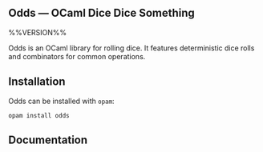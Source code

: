 Odds — OCaml Dice Dice Something
-------------------------------------------------------------------------------
%%VERSION%%

Odds is an OCaml library for rolling dice. It features deterministic dice rolls
and combinators for common operations.

## Installation

Odds can be installed with `opam`:

    opam install odds


## Documentation


